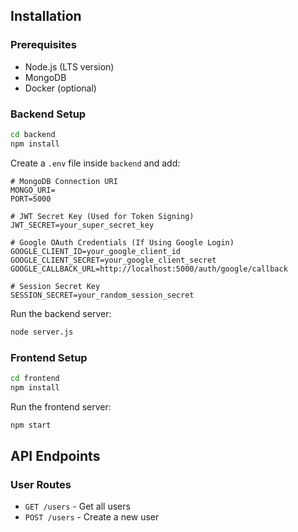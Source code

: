 ## Installation
### Prerequisites
- Node.js (LTS version)
- MongoDB
- Docker (optional)

### Backend Setup
```sh
cd backend
npm install

```
Create a `.env` file inside `backend` and add:
```
# MongoDB Connection URI
MONGO_URI=
PORT=5000

# JWT Secret Key (Used for Token Signing)
JWT_SECRET=your_super_secret_key

# Google OAuth Credentials (If Using Google Login)
GOOGLE_CLIENT_ID=your_google_client_id
GOOGLE_CLIENT_SECRET=your_google_client_secret
GOOGLE_CALLBACK_URL=http://localhost:5000/auth/google/callback

# Session Secret Key
SESSION_SECRET=your_random_session_secret
```
Run the backend server:
```sh
node server.js
```

### Frontend Setup
```sh
cd frontend
npm install

```
Run the frontend server:
```sh
npm start
```

## API Endpoints
### User Routes
- `GET /users` - Get all users
- `POST /users` - Create a new user

